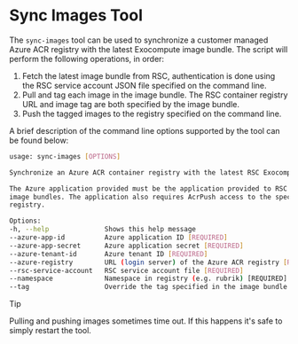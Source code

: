 # Sync Images Tool
The `sync-images` tool can be used to synchronize a customer managed Azure ACR
registry with the latest Exocompute image bundle. The script will perform the
following operations, in order:

1. Fetch the latest image bundle from RSC, authentication is done using the RSC
   service account JSON file specified on the command line.
2. Pull and tag each image in the image bundle. The RSC container registry URL
   and image tag are both specified by the image bundle.
3. Push the tagged images to the registry specified on the command line.

A brief description of the command line options supported by the tool can be
found below:
```bash
usage: sync-images [OPTIONS]

Synchronize an Azure ACR container registry with the latest RSC Exocompute image bundle

The Azure application provided must be the application provided to RSC to access the
image bundles. The application also requires AcrPush access to the specified Azure ACR
registry.

Options:
-h, --help              Shows this help message
--azure-app-id          Azure application ID [REQUIRED]
--azure-app-secret      Azure application secret [REQUIRED]
--azure-tenant-id       Azure tenant ID [REQUIRED]
--azure-registry        URL (login server) of the Azure ACR registry [REQUIRED]
--rsc-service-account   RSC service account file [REQUIRED]
--namespace             Namespace in registry (e.g. rubrik) [REQUIRED]
--tag                   Override the tag specified in the image bundle [OPTIONAL]
```

> [!TIP]
> Pulling and pushing images sometimes time out. If this happens it's safe to
> simply restart the tool.

